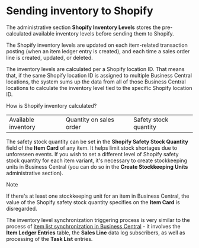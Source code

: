 # Sending inventory to Shopify

The administrative section **Shopify Inventory Levels** stores the pre-calculated available inventory levels before sending them to Shopify.

The Shopify inventory levels are updated on each item-related transaction posting (when an item ledger entry is created), and each time a sales order line is created, updated, or deleted.

The inventory levels are calculated per a Shopify location ID. That means that, if the same Shopify location ID is assigned to multiple Business Central locations, the system sums up the data from all of those Business Central locations to calculate the inventory level tied to the specific Shopify location ID.

How is Shopify inventory calculated?

|                     |                         |                       |
|---------------------|-------------------------|-----------------------|
| Available inventory | Quantity on sales order | Safety stock quantity |

The safety stock quantity can be set in the **Shopify Safety Stock Quantity** field of the **Item Card** of any item. It helps limit stock shortages due to unforeseen events. If you wish to set a different level of Shopify safety stock quantity for each item variant, it's necessary to create stockkeeping units in Business Central (you can do so in the **Create Stockkeeping Units** administrative section).

> [!Note]
> If there's at least one stockkeeping unit for an item in Business Central, the value of the Shopify safety stock quantity specifies on the **Item Card** is disregarded.

The inventory level synchronization triggering process is very similar to the process of [item list synchronization in Business Central](./syncitemslist.md) - it involves the **Item Ledger Entries** table, the **Sales Line** data log subscribers, as well as processing of the **Task List** entries.